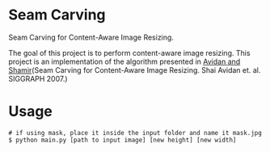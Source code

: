 # Seam Carving
Seam Carving for Content-Aware Image Resizing.

The goal of this project is to perform content-aware image resizing. This project is an implementation of the algorithm presented in [Avidan and Shamir](http://graphics.cs.cmu.edu/courses/15-463/2007_fall/hw/proj2/imret.pdf)(Seam Carving for Content-Aware Image Resizing. Shai Avidan et. al. SIGGRAPH 2007.)

# Usage

    # if using mask, place it inside the input folder and name it mask.jpg
    $ python main.py [path to input image] [new height] [new width]
    
